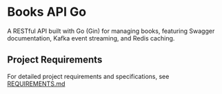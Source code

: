# Books API Go

A RESTful API built with Go (Gin) for managing books, featuring Swagger documentation, Kafka event streaming, and Redis caching.

## Project Requirements

For detailed project requirements and specifications, see [REQUIREMENTS.md](docs/REQUIREMENTS.md)